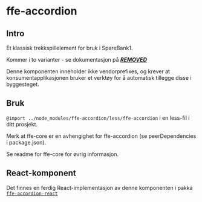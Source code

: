 # ffe-accordion

## Intro

Et klassisk trekkspillelement for bruk i SpareBank1.

Kommer i to varianter - se dokumentasjon på [***REMOVED***](***REMOVED***)

Denne komponenten inneholder ikke vendorprefixes, og krever at konsumentapplikasjonen bruker et verktøy for å automatisk tillegge disse i byggesteget.

## Bruk

`@import ../node_modules/ffe-accordion/less/ffe-accordion` i en less-fil i ditt prosjekt.

Merk at ffe-core er en avhengighet for ffe-accordion (se peerDependencies i package.json).

Se readme for ffe-core for øvrig informasjon.

## React-komponent

Det finnes en ferdig React-implementasjon av denne komponenten i pakka [`ffe-accordion-react`](***REMOVED***)
